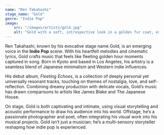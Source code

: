 ```yaml
---
name: "Ren Takahashi"
stage_name: "Gold"
genre: "Indie Pop"
image: 
    src: "/images/artists/gold.jpg"
    alt: "Gold with a soft, introspective look in a golden fur coat, exuding artistic warmth"
---
```


Ren Takahashi, known by his evocative stage name Gold, is an emerging voice in the **Indie Pop** scene. With his heartfelt melodies and cinematic lyrics, Gold crafts music that feels like fleeting golden hour moments captured in song. Born in Kyoto and based in Los Angeles, his artistry is a seamless blend of Japanese minimalism and Western indie influences.

His debut album, *Fleeting Echoes*, is a collection of deeply personal yet universally resonant tracks, touching on themes of nostalgia, love, and self-reflection. Combining dreamy production with delicate vocals, Gold’s music has drawn comparisons to artists like James Blake and The Japanese House.

On stage, Gold is both captivating and intimate, using visual storytelling and acoustic performance to draw his audience into his world. Offstage, he’s a passionate photographer and poet, often integrating his visual work into his musical projects. Gold isn’t just a musician; he’s a multi-sensory storyteller reshaping how indie pop is experienced.
